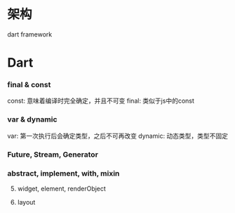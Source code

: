 # 架构

dart framework

# Dart

### final & const

const: 意味着编译时完全确定，并且不可变
final: 类似于js中的const

### var & dynamic

var: 第一次执行后会确定类型，之后不可再改变
dynamic: 动态类型，类型不固定

### Future, Stream, Generator



### abstract, implement, with, mixin

5. widget, element, renderObject

6. layout